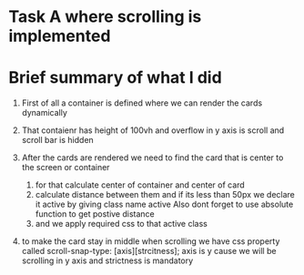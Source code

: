 # Task A where scrolling is implemented

# Brief summary of what I did

1. First of all a container is defined where we can render the cards dynamically

2. That contaienr has height of 100vh and overflow in y axis is scroll and scroll bar is hidden 

3. After the cards are rendered we need to find the card that is center to the screen or container
   1. for that calculate center of container and center of card
   2. calculate distance between them and if its less than 50px we declare it active by giving class name active
      Also dont forget to use absolute function to get postive distance
   3. and we apply required css to that active class
   
4. to make the card stay in middle when scrolling we have css property called
    scroll-snap-type: [axis][strcitness];
    axis is y cause we will be scrolling in y axis and strictness is mandatory 